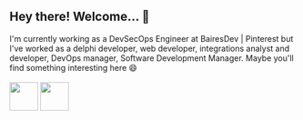 <div>
        <h2>Hey there! Welcome... 👋</h2>
        <span>I'm currently working as a DevSecOps Engineer at BairesDev | Pinterest but I've worked as a delphi developer, web developer, integrations analyst and developer, DevOps manager, Software Development Manager. Maybe you'll find something interesting here 😄</span>
</div>
<br>
<div>
    <a href="https://www.linkedin.com/in/giusepe-budny-675111110" target="_blank"><img src="https://cdn-icons-png.flaticon.com/512/174/174857.png" height=50 width=50 target="_blank"></a>
    <a href = "https://www.instagram.com/giubudny"><img src="https://upload.wikimedia.org/wikipedia/commons/a/a5/Instagram_icon.png" width=50 height=50 target="_blank"></a>
</div>
